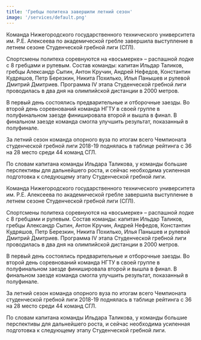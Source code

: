 ```yaml
---
title: 'Гребцы политеха завершили летний сезон'
image: '/services/default.png'
---
```



Команда Нижегородского государственного технического университета им. Р.Е. Алексеева по академической гребле завершила выступление в летнем сезоне Студенческой гребной лиги (СГЛ).

Спортсмены политеха соревнуются на «восьмерке» – распашной лодке с 8 гребцами и рулевым. Состав команды: капитан Ильдар Таликов, гребцы Александр Сытин, Антон Кручин, Андрей Нефедов, Константин Кудряшов, Петр Березкин, Никита Похилько, Илья Панышев и рулевой Дмитрий Дмитриев. Программа IV этапа Студенческой гребной лиги проводилась в два дня на олимпийской дистанции в 2000 метров.

В первый день состоялись предварительные и отборочные заезды. Во второй день соревнований команда НГТУ в своей группе в полуфинальном заезде финишировала второй и вышла в финал. В финальном заезде команда смогла улучшить результат, показанный в полуфинале.

За летний сезон команда опорного вуза по итогам всего Чемпионата студенческой гребной лиги 2018-19 поднялась в таблице рейтинга с 36 на 28 место среди 44 команд СГЛ.

По словам капитана команды Ильдара Таликова, у команды большие перспективы для дальнейшего роста, и сейчас необходима усиленная подготовка к следующему этапу Студенческой гребной лиги.


Команда Нижегородского государственного технического университета им. Р.Е. Алексеева по академической гребле завершила выступление в летнем сезоне Студенческой гребной лиги (СГЛ).

Спортсмены политеха соревнуются на «восьмерке» – распашной лодке с 8 гребцами и рулевым. Состав команды: капитан Ильдар Таликов, гребцы Александр Сытин, Антон Кручин, Андрей Нефедов, Константин Кудряшов, Петр Березкин, Никита Похилько, Илья Панышев и рулевой Дмитрий Дмитриев. Программа IV этапа Студенческой гребной лиги проводилась в два дня на олимпийской дистанции в 2000 метров.

В первый день состоялись предварительные и отборочные заезды. Во второй день соревнований команда НГТУ в своей группе в полуфинальном заезде финишировала второй и вышла в финал. В финальном заезде команда смогла улучшить результат, показанный в полуфинале.

За летний сезон команда опорного вуза по итогам всего Чемпионата студенческой гребной лиги 2018-19 поднялась в таблице рейтинга с 36 на 28 место среди 44 команд СГЛ.

По словам капитана команды Ильдара Таликова, у команды большие перспективы для дальнейшего роста, и сейчас необходима усиленная подготовка к следующему этапу Студенческой гребной лиги.


